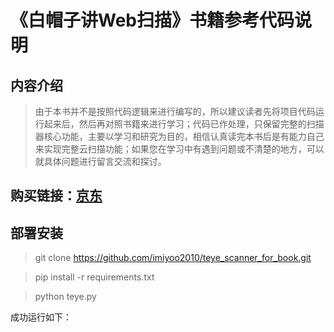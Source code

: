 # 《白帽子讲Web扫描》书籍参考代码说明

## 内容介绍
> 由于本书并不是按照代码逻辑来进行编写的，所以建议读者先将项目代码运行起来后，然后再对照书籍来进行学习；代码已作处理，只保留完整的扫描器核心功能，主要以学习和研究为目的，相信认真读完本书后是有能力自己来实现完整云扫描功能；如果您在学习中有遇到问题或不清楚的地方，可以就具体问题进行留言交流和探讨。


## 购买链接：[京东](https://union-click.jd.com/jdc?e=&p=JF8BAOcJK1olXDYCV19VDUkQB19MRANLAjZbERscSkAJHTdNTwcKARlZAUEPVhcJRT9LT0VSBVJESw4PTRNJXGFOSxhBJVMOVF1cAE4VBGs4ciNJVQRbND0_Qxt1Rm0BWy9iKVRHElJROE4XAm4MEl0TXgUyV19eC00RAm4IH2slXQUyAjBdCUoWAm4NG14WbQQDVVtcDEkTBm04G1wXVAYKXVtdDUoQBl8PG1IlBVpaHAADC0oXAl84K1glbTYCZF1tSiVCUWlcElsUW1NRUwxYDxgfCzgLHltAXVNSAQtbWkpFUF8KGloRVDY)

## 部署安装

 > git clone https://github.com/imiyoo2010/teye_scanner_for_book.git
 
 > pip install -r requirements.txt
 
 > python teye.py

成功运行如下：
